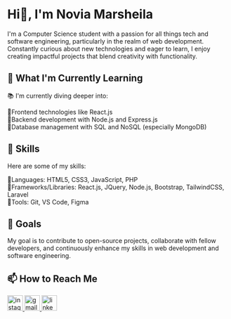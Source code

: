 ### <h1>Hi👋, I'm Novia Marsheila</h1>
<p align="left">I'm a Computer Science student with a passion for all things tech and software engineering, particularly in the realm of web development. Constantly curious about new technologies and eager to learn, I enjoy creating impactful projects that blend creativity with functionality.</p>

<h2>🌱 What I'm Currently Learning</h2>
<p>📚 I'm currently diving deeper into:</p>
🌛Frontend technologies like React.js <br/>
🌛Backend development with Node.js and Express.js <br/>
🌛Database management with SQL and NoSQL (especially MongoDB) <br/>

<h2>💼 Skills</h2>
<p>Here are some of my skills: </p>
💫Languages: HTML5, CSS3, JavaScript, PHP <br/>
💫Frameworks/Libraries: React.js, JQuery, Node.js, Bootstrap, TailwindCSS, Laravel <br/>
💫Tools: Git, VS Code, Figma <br/>

<h2>🚀 Goals</h2>
My goal is to contribute to open-source projects, collaborate with fellow developers, and continuously enhance my skills in web development and software engineering. <br/>

###
<!--
<div align="left">
  <img src="https://github-readme-stats.vercel.app/api?username=noviamarsheila&hide_title=false&hide_rank=false&show_icons=true&include_all_commits=true&count_private=true&disable_animations=false&theme=dracula&locale=en&hide_border=false" height="150" alt="stats graph"  />
  <img src="https://github-readme-stats.vercel.app/api/top-langs?username=noviamarsheila&locale=en&hide_title=false&layout=compact&card_width=320&langs_count=5&theme=dracula&hide_border=false" height="150" alt="languages graph"  />
</div>
-->
###

###
<h2>📫 How to Reach Me</h2>
<div align="left">
 <a href="https://instagram.com/nvvamrsl">
  <img src="https://img.shields.io/static/v1?message=Instagram&logo=instagram&label=&color=E4405F&logoColor=white&labelColor=&style=for-the-badge" height="35" alt="instagram logo"  />
 </a>
 <a href="mailto:alamatemail@gmail.com">
   <img src="https://img.shields.io/static/v1?message=Gmail&logo=gmail&label=&color=D14836&logoColor=white&labelColor=&style=for-the-badge" height="35" alt="gmail logo"  />
 </a>
 <a href="https://www.linkedin.com/in/noviamarsheila/">
  <img src="https://img.shields.io/static/v1?message=LinkedIn&logo=linkedin&label=&color=0077B5&logoColor=white&labelColor=&style=for-the-badge" height="35" alt="linkedin logo"  />
 </a>
</div>

###
